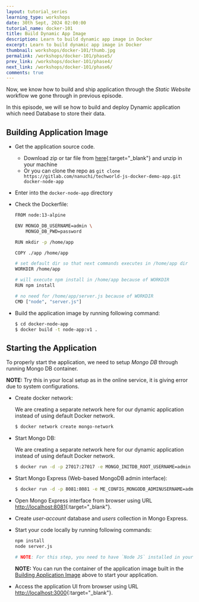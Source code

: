 ```yaml
---
layout: tutorial_series
learning_type: workshops
date: 30th Sept, 2024 02:00:00
tutorial_name: docker-101
title: Build Dynamic App Image
description: Learn to build dynamic app image in Docker
excerpt: Learn to build dynamic app image in Docker
thumbnail: workshops/docker-101/thumb.jpg
permalink: /workshops/docker-101/phase5/
prev_link: /workshops/docker-101/phase4/
next_link: /workshops/docker-101/phase6/
comments: true
---
```


Now, we know how to build and ship application through the _Static Website_ workflow we gone through in previous episode.

In this episode, we will se how to build and deploy Dynamic application which need Database to store their data.

## Building Application Image

- Get the application source code.
  - Download zip or tar file from [here](https://gitlab.com/nanuchi/techworld-js-docker-demo-app){:target="_blank"} and unzip in your machine
  - Or you can clone the repo as `git clone https://gitlab.com/nanuchi/techworld-js-docker-demo-app.git docker-node-app`
- Enter into the `docker-node-app` directory
- Check the Dockerfile:

  ~~~bash
  FROM node:13-alpine

  ENV MONGO_DB_USERNAME=admin \
      MONGO_DB_PWD=password

  RUN mkdir -p /home/app

  COPY ./app /home/app

  # set default dir so that next commands executes in /home/app dir
  WORKDIR /home/app

  # will execute npm install in /home/app because of WORKDIR
  RUN npm install

  # no need for /home/app/server.js because of WORKDIR
  CMD ["node", "server.js"]
  ~~~

- Build the application image by running following command:

  ~~~bash
  $ cd docker-node-app
  $ docker build -t node-app:v1 .
  ~~~

## Starting the Application

To properly start the application, we need to setup _Mongo DB_ through running Mongo DB container.

__NOTE:__ Try this in your local setup as in the online service, it is giving error due to system configurations.

- Create docker network:

  We are creating a separate network here for our dynamic application instead of using default Docker network.

  ~~~bash
  $ docker network create mongo-network
  ~~~

- Start Mongo DB:

  We are creating a separate network here for our dynamic application instead of using default Docker network.

  ~~~bash
  $ docker run -d -p 27017:27017 -e MONGO_INITDB_ROOT_USERNAME=admin -e MONGO_INITDB_ROOT_PASSWORD=password --name mongodb --net mongo-network mongo
  ~~~

- Start Mongo Express (Web-based MongoDB admin interface):

  ~~~bash
  $ docker run -d -p 8081:8081 -e ME_CONFIG_MONGODB_ADMINUSERNAME=admin -e ME_CONFIG_MONGODB_ADMINPASSWORD=password --net mongo-network --name mongo-express -e ME_CONFIG_MONGODB_SERVER=mongodb mongo-express
  ~~~

- Open Mongo Express interface from browser using URL [http://localhost:8081](http://localhost:8081){:target="_blank"}.
- Create _user-account_ database and _users_ collection in Mongo Express.
- Start your code locally by running following commands:

  ~~~bash
  npm install
  node server.js

  # NOTE: For this step, you need to have `Node JS` installed in your machine.
  ~~~

  __NOTE:__ You can run the container of the application image built in the [Building Application Image](#building-application-image) above to start your application.

- Access the application UI from browser using URL [http://localhost:3000](http://localhost:3000){:target="_blank"}.
